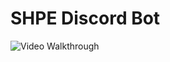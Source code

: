 # SHPE Discord Bot

<img src='./pictures/shpe bot - readme.gif' title='Video Walkthrough' width='' alt='Video Walkthrough' />
